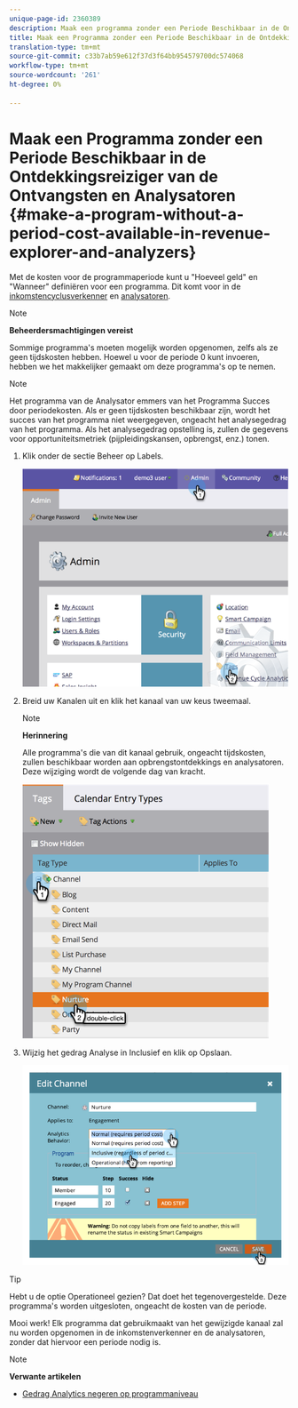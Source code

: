 ```yaml
---
unique-page-id: 2360389
description: Maak een programma zonder een Periode Beschikbaar in de Ontdekkingsreiziger van de Ontvangsten en Analysatoren - Marketo Docs - de Documentatie van het Product
title: Maak een Programma zonder een Periode Beschikbaar in de Ontdekkingsreiziger van de Ontvangsten en Analysatoren
translation-type: tm+mt
source-git-commit: c33b7ab59e612f37d3f64bb954579700dc574068
workflow-type: tm+mt
source-wordcount: '261'
ht-degree: 0%

---
```



# Maak een Programma zonder een Periode Beschikbaar in de Ontdekkingsreiziger van de Ontvangsten en Analysatoren {#make-a-program-without-a-period-cost-available-in-revenue-explorer-and-analyzers}

Met de kosten voor de programmaperiode kunt u &quot;Hoeveel geld&quot; en &quot;Wanneer&quot; definiëren voor een programma. Dit komt voor in de [inkomstencyclusverkenner](http://docs.marketo.com/display/docs/revenue+cycle+analytics) en [analysatoren](../../../../product-docs/reporting/revenue-cycle-analytics/opportunity-influence-analyzer/tell-the-marketing-story-with-an-opportunity-influence-analyzer.md).

>[!NOTE]
>
>**Beheerdersmachtigingen vereist**

Sommige programma&#39;s moeten mogelijk worden opgenomen, zelfs als ze geen tijdskosten hebben. Hoewel u voor de periode 0 kunt invoeren, hebben we het makkelijker gemaakt om deze programma&#39;s op te nemen.

>[!NOTE]
>
>Het programma van de Analysator emmers van het Programma Succes door periodekosten. Als er geen tijdskosten beschikbaar zijn, wordt het succes van het programma niet weergegeven, ongeacht het analysegedrag van het programma. Als het analysegedrag opstelling is, zullen de gegevens voor opportuniteitsmetriek (pijpleidingskansen, opbrengst, enz.) tonen.

1. Klik onder de sectie Beheer op Labels.

   ![](assets/image2014-9-17-12-3a35-3a32.png)

1. Breid uw Kanalen uit en klik het kanaal van uw keus tweemaal.

   >[!NOTE]
   >
   >**Herinnering**
   >
   >Alle programma&#39;s die van dit kanaal gebruik, ongeacht tijdskosten, zullen beschikbaar worden aan opbrengstontdekkings en analysatoren. Deze wijziging wordt de volgende dag van kracht.

   ![](assets/image2014-9-17-12-3a36-3a7.png)

1. Wijzig het gedrag Analyse in Inclusief en klik op Opslaan.

   ![](assets/image2014-9-17-12-3a36-3a13.png)

>[!TIP]
>
>Hebt u de optie Operationeel gezien? Dat doet het tegenovergestelde. Deze programma&#39;s worden uitgesloten, ongeacht de kosten van de periode.

Mooi werk! Elk programma dat gebruikmaakt van het gewijzigde kanaal zal nu worden opgenomen in de inkomstenverkenner en de analysatoren, zonder dat hiervoor een periode nodig is.

>[!NOTE]
>
>**Verwante artikelen**
>
>* [Gedrag Analytics negeren op programmaniveau](override-analytics-behavior-at-the-program-level.md)

>



